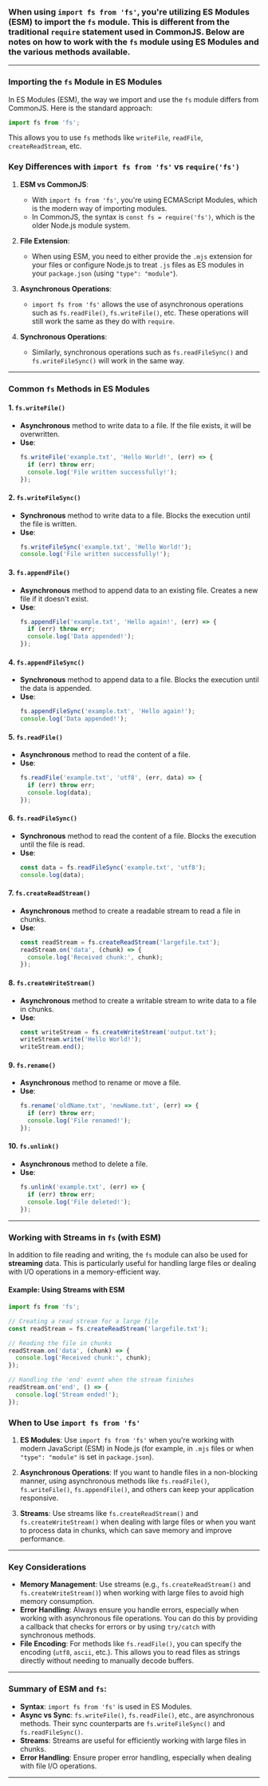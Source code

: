 ### **When using `import fs from 'fs'`, you're utilizing ES Modules (ESM) to import the `fs` module. This is different from the traditional `require` statement used in CommonJS. Below are notes on how to work with the `fs` module using ES Modules and the various methods available.**

---

### **Importing the `fs` Module in ES Modules**

In ES Modules (ESM), the way we import and use the `fs` module differs from CommonJS. Here is the standard approach:

```javascript
import fs from 'fs';
```

This allows you to use `fs` methods like `writeFile`, `readFile`, `createReadStream`, etc.

### **Key Differences with `import fs from 'fs'` vs `require('fs')`**

1. **ESM vs CommonJS**:
   - With `import fs from 'fs'`, you're using ECMAScript Modules, which is the modern way of importing modules.
   - In CommonJS, the syntax is `const fs = require('fs')`, which is the older Node.js module system.

2. **File Extension**:
   - When using ESM, you need to either provide the `.mjs` extension for your files or configure Node.js to treat `.js` files as ES modules in your `package.json` (using `"type": "module"`).

3. **Asynchronous Operations**:
   - `import fs from 'fs'` allows the use of asynchronous operations such as `fs.readFile()`, `fs.writeFile()`, etc. These operations will still work the same as they do with `require`.

4. **Synchronous Operations**:
   - Similarly, synchronous operations such as `fs.readFileSync()` and `fs.writeFileSync()` will work in the same way.

---

### **Common `fs` Methods in ES Modules**

#### **1. `fs.writeFile()`**
   - **Asynchronous** method to write data to a file. If the file exists, it will be overwritten.
   - **Use**:
     ```javascript
     fs.writeFile('example.txt', 'Hello World!', (err) => {
       if (err) throw err;
       console.log('File written successfully!');
     });
     ```

#### **2. `fs.writeFileSync()`**
   - **Synchronous** method to write data to a file. Blocks the execution until the file is written.
   - **Use**:
     ```javascript
     fs.writeFileSync('example.txt', 'Hello World!');
     console.log('File written successfully!');
     ```

#### **3. `fs.appendFile()`**
   - **Asynchronous** method to append data to an existing file. Creates a new file if it doesn't exist.
   - **Use**:
     ```javascript
     fs.appendFile('example.txt', 'Hello again!', (err) => {
       if (err) throw err;
       console.log('Data appended!');
     });
     ```

#### **4. `fs.appendFileSync()`**
   - **Synchronous** method to append data to a file. Blocks the execution until the data is appended.
   - **Use**:
     ```javascript
     fs.appendFileSync('example.txt', 'Hello again!');
     console.log('Data appended!');
     ```

#### **5. `fs.readFile()`**
   - **Asynchronous** method to read the content of a file.
   - **Use**:
     ```javascript
     fs.readFile('example.txt', 'utf8', (err, data) => {
       if (err) throw err;
       console.log(data);
     });
     ```

#### **6. `fs.readFileSync()`**
   - **Synchronous** method to read the content of a file. Blocks the execution until the file is read.
   - **Use**:
     ```javascript
     const data = fs.readFileSync('example.txt', 'utf8');
     console.log(data);
     ```

#### **7. `fs.createReadStream()`**
   - **Asynchronous** method to create a readable stream to read a file in chunks.
   - **Use**:
     ```javascript
     const readStream = fs.createReadStream('largefile.txt');
     readStream.on('data', (chunk) => {
       console.log('Received chunk:', chunk);
     });
     ```

#### **8. `fs.createWriteStream()`**
   - **Asynchronous** method to create a writable stream to write data to a file in chunks.
   - **Use**:
     ```javascript
     const writeStream = fs.createWriteStream('output.txt');
     writeStream.write('Hello World!');
     writeStream.end();
     ```

#### **9. `fs.rename()`**
   - **Asynchronous** method to rename or move a file.
   - **Use**:
     ```javascript
     fs.rename('oldName.txt', 'newName.txt', (err) => {
       if (err) throw err;
       console.log('File renamed!');
     });
     ```

#### **10. `fs.unlink()`**
   - **Asynchronous** method to delete a file.
   - **Use**:
     ```javascript
     fs.unlink('example.txt', (err) => {
       if (err) throw err;
       console.log('File deleted!');
     });
     ```

---

### **Working with Streams in `fs` (with ESM)**

In addition to file reading and writing, the `fs` module can also be used for **streaming** data. This is particularly useful for handling large files or dealing with I/O operations in a memory-efficient way.

#### **Example: Using Streams with ESM**

```javascript
import fs from 'fs';

// Creating a read stream for a large file
const readStream = fs.createReadStream('largefile.txt');

// Reading the file in chunks
readStream.on('data', (chunk) => {
  console.log('Received chunk:', chunk);
});

// Handling the 'end' event when the stream finishes
readStream.on('end', () => {
  console.log('Stream ended!');
});
```

### **When to Use `import fs from 'fs'`**

1. **ES Modules**: Use `import fs from 'fs'` when you're working with modern JavaScript (ESM) in Node.js (for example, in `.mjs` files or when `"type": "module"` is set in `package.json`).
   
2. **Asynchronous Operations**: If you want to handle files in a non-blocking manner, using asynchronous methods like `fs.readFile()`, `fs.writeFile()`, `fs.appendFile()`, and others can keep your application responsive.

3. **Streams**: Use streams like `fs.createReadStream()` and `fs.createWriteStream()` when dealing with large files or when you want to process data in chunks, which can save memory and improve performance.

---

### **Key Considerations**

- **Memory Management**: Use streams (e.g., `fs.createReadStream()` and `fs.createWriteStream()`) when working with large files to avoid high memory consumption.
- **Error Handling**: Always ensure you handle errors, especially when working with asynchronous file operations. You can do this by providing a callback that checks for errors or by using `try/catch` with synchronous methods.
- **File Encoding**: For methods like `fs.readFile()`, you can specify the encoding (`utf8`, `ascii`, etc.). This allows you to read files as strings directly without needing to manually decode buffers.

---

### Summary of ESM and `fs`:

- **Syntax**: `import fs from 'fs'` is used in ES Modules.
- **Async vs Sync**: `fs.writeFile()`, `fs.readFile()`, etc., are asynchronous methods. Their sync counterparts are `fs.writeFileSync()` and `fs.readFileSync()`.
- **Streams**: Streams are useful for efficiently working with large files in chunks.
- **Error Handling**: Ensure proper error handling, especially when dealing with file I/O operations.
---